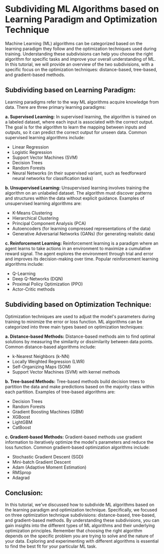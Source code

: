 # Subdividing ML Algorithms based on Learning Paradigm and Optimization Technique

Machine Learning (ML) algorithms can be categorized based on the learning paradigm they follow and the optimization techniques used during training. Understanding these subdivisions can help you choose the right algorithm for specific tasks and improve your overall understanding of ML. In this tutorial, we will provide an overview of the two subdivisions, with a specific focus on the optimization techniques: distance-based, tree-based, and gradient-based methods.

## Subdividing based on Learning Paradigm:

Learning paradigms refer to the way ML algorithms acquire knowledge from data. There are three primary learning paradigms:

**a. Supervised Learning:**
In supervised learning, the algorithm is trained on a labeled dataset, where each input is associated with the correct output. The goal is for the algorithm to learn the mapping between inputs and outputs, so it can predict the correct output for unseen data. Common supervised learning algorithms include:

- Linear Regression
- Logistic Regression
- Support Vector Machines (SVM)
- Decision Trees
- Random Forests
- Neural Networks (in their supervised variant, such as feedforward neural networks for classification tasks)

**b. Unsupervised Learning:**
Unsupervised learning involves training the algorithm on an unlabeled dataset. The algorithm must discover patterns and structures within the data without explicit guidance. Examples of unsupervised learning algorithms are:

- K-Means Clustering
- Hierarchical Clustering
- Principal Component Analysis (PCA)
- Autoencoders (for learning compressed representations of the data)
- Generative Adversarial Networks (GANs) (for generating realistic data)

**c. Reinforcement Learning:**
Reinforcement learning is a paradigm where an agent learns to take actions in an environment to maximize a cumulative reward signal. The agent explores the environment through trial and error and improves its decision-making over time. Popular reinforcement learning algorithms include:

- Q-Learning
- Deep Q-Networks (DQN)
- Proximal Policy Optimization (PPO)
- Actor-Critic methods

## Subdividing based on Optimization Technique:

Optimization techniques are used to adjust the model's parameters during training to minimize the error or loss function. ML algorithms can be categorized into three main types based on optimization techniques:

**a. Distance-based Methods:**
Distance-based methods aim to find optimal solutions by measuring the similarity or dissimilarity between data points. Common distance-based algorithms include:

- k-Nearest Neighbors (k-NN)
- Locally Weighted Regression (LWR)
- Self-Organizing Maps (SOM)
- Support Vector Machines (SVM) with kernel methods

**b. Tree-based Methods:**
Tree-based methods build decision trees to partition the data and make predictions based on the majority class within each partition. Examples of tree-based algorithms are:

- Decision Trees
- Random Forests
- Gradient Boosting Machines (GBM)
- XGBoost
- LightGBM
- CatBoost

**c. Gradient-based Methods:**
Gradient-based methods use gradient information to iteratively optimize the model's parameters and reduce the loss function. Common gradient-based optimization algorithms include:

- Stochastic Gradient Descent (SGD)
- Mini-batch Gradient Descent
- Adam (Adaptive Moment Estimation)
- RMSprop
- Adagrad

## Conclusion:

In this tutorial, we've discussed how to subdivide ML algorithms based on the learning paradigm and optimization technique. Specifically, we focused on three optimization technique subdivisions: distance-based, tree-based, and gradient-based methods. By understanding these subdivisions, you can gain insights into the different types of ML algorithms and their underlying optimization principles. Remember that choosing the right algorithm depends on the specific problem you are trying to solve and the nature of your data. Exploring and experimenting with different algorithms is essential to find the best fit for your particular ML task.
